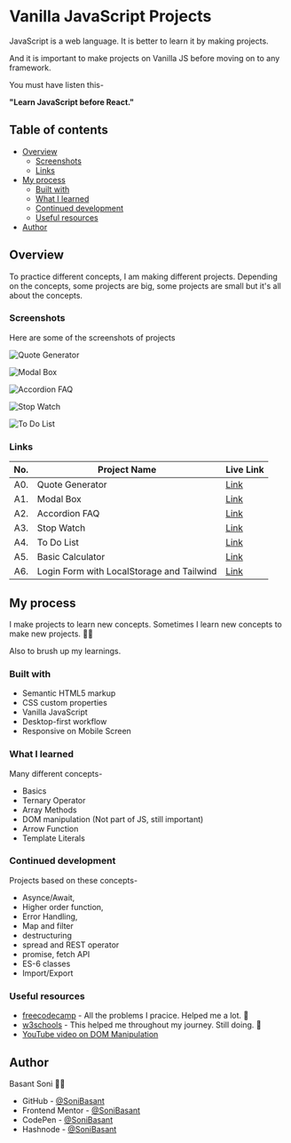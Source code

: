# Vanilla JavaScript Projects

JavaScript is a web language. It is better to learn it by making projects.

And it is important to make projects on Vanilla JS before moving on to any framework.

You must have listen this-

**"Learn JavaScript before React."**

## Table of contents

- [Overview](#overview)
  - [Screenshots](#screenshots)
  - [Links](#links)
- [My process](#my-process)
  - [Built with](#built-with)
  - [What I learned](#what-i-learned)
  - [Continued development](#continued-development)
  - [Useful resources](#useful-resources)
- [Author](#author)

## Overview

To practice different concepts, I am making different projects. Depending on the concepts, some projects are big, some projects are small but it's all about the concepts.

### Screenshots

Here are some of the screenshots of projects

![Quote Generator](https://sonibasant.github.io/Vanilla-JavaScript-Projects/A0.%20Quote%20Generator/Images/QG-Snap.png)

![Modal Box](https://sonibasant.github.io/Vanilla-JavaScript-Projects/A1.%20Modal%20Box/Images/Modal-Snap-2.png)

![Accordion FAQ](https://sonibasant.github.io/Vanilla-JavaScript-Projects/A2.%20Accordion%20FAQ/Images/Accordion-Snap-2.png)

![Stop Watch](https://sonibasant.github.io/Vanilla-JavaScript-Projects/A3.%20Stop%20Watch/Images/Stop-Watch-Snap-2.png)

![To Do List](https://sonibasant.github.io/Vanilla-JavaScript-Projects/A4.%20To%20do%20list/Images/To-Do-List-Snap-2.png)

### Links

| No. | Project Name    | Live Link                                                                                              |
| --: | --------------- | ------------------------------------------------------------------------------------------------------ |
| A0. | Quote Generator | [Link](https://sonibasant.github.io/Vanilla-JavaScript-Projects/A0.%20Quote%20Generator/quoteGen.html) |
| A1. | Modal Box       | [Link](https://sonibasant.github.io/Vanilla-JavaScript-Projects/A1.%20Modal%20Box/modalBox.html)       |
| A2. | Accordion FAQ   | [Link](https://sonibasant.github.io/Vanilla-JavaScript-Projects/A2.%20Accordion%20FAQ/accordion.html)  |
| A3. | Stop Watch      | [Link](https://sonibasant.github.io/Vanilla-JavaScript-Projects/A3.%20Stop%20Watch/stopWatch.html)     |
| A4. | To Do List      | [Link](https://sonibasant.github.io/Vanilla-JavaScript-Projects/A4.%20To%20do%20list/toDoList.html)    |
| A5. | Basic Calculator      | [Link](https://sonibasant.github.io/Vanilla-JavaScript-Projects/A5.%20Basic%20Calculator/calculator.html)    |
| A6. | Login Form with LocalStorage and Tailwind      | [Link](https://sonibasant.github.io/Vanilla-JavaScript-Projects/A6-Login-form-with-localStorage-Tailwind/src/index.html)    |

## My process

I make projects to learn new concepts. Sometimes I learn new concepts to make new projects. 👨‍💻

Also to brush up my learnings.

### Built with

- Semantic HTML5 markup
- CSS custom properties
- Vanilla JavaScript
- Desktop-first workflow
- Responsive on Mobile Screen

### What I learned

Many different concepts-

- Basics
- Ternary Operator
- Array Methods
- DOM manipulation (Not part of JS, still important)
- Arrow Function
- Template Literals

### Continued development

Projects based on these concepts-

- Asynce/Await,
- Higher order function,
- Error Handling,
- Map and filter
- destructuring
- spread and REST operator
- promise, fetch API
- ES-6 classes
- Import/Export

### Useful resources

- [freecodecamp](https://www.freecodecamp.org/) - All the problems I pracice. Helped me a lot. 🙌
- [w3schools](https://www.w3schools.com) - This helped me throughout my journey. Still doing. 🙂
- [YouTube video on DOM Manipulation](https://www.youtube.com/watch?v=5fb2aPlgoys)

## Author

Basant Soni 👨‍💻

- GitHub - [@SoniBasant](https://github.com/SoniBasant)
- Frontend Mentor - [@SoniBasant](https://www.frontendmentor.io/profile/SoniBasant)
- CodePen - [@SoniBasant](https://codepen.io/sonibasant)
- Hashnode - [@SoniBasant](https://sonibasant.hashnode.dev/)
